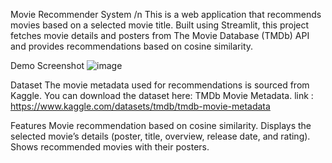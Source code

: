 Movie Recommender System /n
This is a web application that recommends movies based on a selected movie title. Built using 
Streamlit, this project fetches movie details and posters from The Movie Database (TMDb) API 
and provides recommendations based on cosine similarity.

Demo Screenshot
![image](https://github.com/user-attachments/assets/24a1bfca-6dfa-4211-bbf4-3bb6451c7ed8)


Dataset
The movie metadata used for recommendations is sourced from Kaggle. You can download the dataset here: TMDb Movie Metadata.
link : https://www.kaggle.com/datasets/tmdb/tmdb-movie-metadata

Features
Movie recommendation based on cosine similarity.
Displays the selected movie’s details (poster, title, overview, release date, and rating).
Shows recommended movies with their posters.
